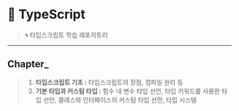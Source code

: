 # 🔡 TypeScript
> 🌀 타입스크립트 학습 레포지토리
___
 ## Chapter_
> 1. __타입스크립트 기초 :__ 타입스크립트의 장점, 컴파일 원리 등
> 2. __기본 타입과 커스텀 타입 :__ 함수 내 변수 타입 선언, 타입 키워드를 사용한 타입 선언, 클래스와 인터페이스의 커스텀 타입 선언, 타입 시스템